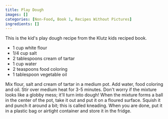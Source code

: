 ```yaml
---
title: Play Dough
images: []
categories: [Non-Food, Book 1, Recipes Without Pictures]
ingredients: []
---
```


This is the kid's play dough recipe from the Klutz kids reciped book.

-   1 cup white flour
-   1/4 cup salt
-   2 tablespoons cream of tartar
-   1 cup water
-   2 teaspoons food coloring
-   1 tablespoon vegetable oil

Mix flour, salt and cream of tartar in a medium pot. Add water, food
coloring and oil. Stir over medium heat for 3-5 minutes. Don't worry if
the mixture looks like a globby mess; it'll turn into dough! When the
mixture forms a ball in the center of the pot, take it out and put it on
a floured surface. Squish it and punch it around a bit; this is called
kneading. When you are done, put it in a plastic bag or airtight
container and store it in the fridge.

  
